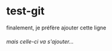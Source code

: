 # test-git

<!-- ajout en prod via la branch 'main' cette ligne n'apparaît plus-->

finalement, je préfère ajouter cette ligne

###### mais celle-ci va s'ajouter...
